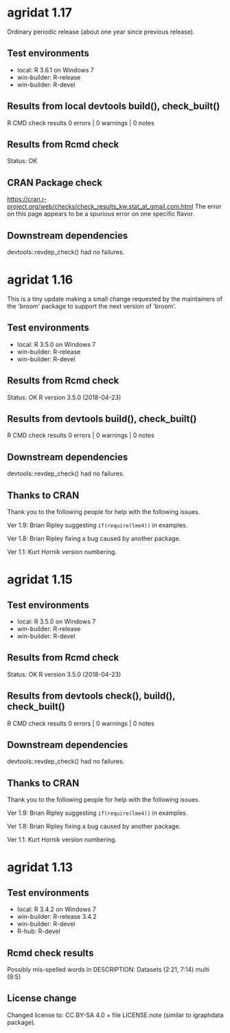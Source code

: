 # agridat 1.17

Ordinary periodic release (about one year since previous release).

## Test environments

* local: R 3.6.1 on Windows 7
* win-builder: R-release
* win-builder: R-devel

## Results from local devtools build(), check_built()

R CMD check results
0 errors | 0 warnings | 0 notes

## Results from Rcmd check

Status: OK

## CRAN Package check

https://cran.r-project.org/web/checks/check_results_kw.stat_at_gmail.com.html
The error on this page appears to be a spurious error on one specific flavor.

## Downstream dependencies

devtools::revdep_check() had no failures.



# agridat 1.16

This is a tiny update making a small change requested by the maintainers of the 'broom' package to support the next version of 'broom'.

## Test environments

* local: R 3.5.0 on Windows 7
* win-builder: R-release
* win-builder: R-devel

## Results from Rcmd check

Status: OK
R version 3.5.0 (2018-04-23)

## Results from devtools build(), check_built()

R CMD check results
0 errors | 0 warnings | 0 notes

## Downstream dependencies

devtools::revdep_check() had no failures.

## Thanks to CRAN

Thank you to the following people for help with the following issues.

Ver 1.9: Brian Ripley suggesting `if(require(lme4))` in examples.

Ver 1.8: Brian Ripley fixing a bug caused by another package.

Ver 1.1: Kurt Hornik version numbering.



# agridat 1.15

## Test environments

* local: R 3.5.0 on Windows 7
* win-builder: R-release
* win-builder: R-devel

## Results from Rcmd check

Status: OK
R version 3.5.0 (2018-04-23)

## Results from devtools check(), build(), check_built()

R CMD check results
0 errors | 0 warnings | 0 notes

## Downstream dependencies

devtools::revdep_check() had no failures.

## Thanks to CRAN

Thank you to the following people for help with the following issues.

Ver 1.9: Brian Ripley suggesting `if(require(lme4))` in examples.

Ver 1.8: Brian Ripley fixing a bug caused by another package.

Ver 1.1: Kurt Hornik version numbering.



# agridat 1.13

## Test environments

* local: R 3.4.2 on Windows 7
* win-builder: R-release 3.4.2
* win-builder: R-devel
* R-hub: R-devel

## Rcmd check results

Possibly mis-spelled words in DESCRIPTION:
  Datasets (2:21, 7:14)
  multi (9:5)

## License change

Changed license to: CC BY-SA 4.0 + file LICENSE.note (similar to igraphdata package).

